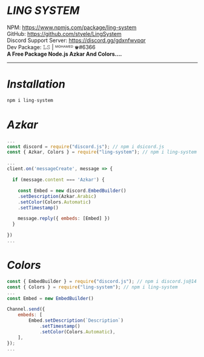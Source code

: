 # **_LING SYSTEM_**

NPM: https://www.npmjs.com/package/ling-system
<br>
GitHub: https://github.com/styele/LingSystem
<br>
Discord Support Server: https://discord.gg/gdxnfwvpqr
<br>
Dev Package: 𝙻𝚂  | ᴹᴼᴴᴬᴹᴱᴰ ♛#6366
<br>
**A Free Package Node.js Azkar And Colors....**
<hr>

# **_Installation_**

```js
npm i ling-system
```

# **_Azkar_**

```js
...
const discord = require("discord.js"); // npm i dsicord.js
const { Azkar, Colors } = require("ling-system"); // npm i ling-system

...
client.on('messageCreate', message => {

  if (message.content === 'Azkar') {

    const Embed = new discord.EmbedBuilder()
    .setDescription(Azkar.Arabic)
    .setColor(Colors.Automatic)
    .setTimestamp()

    message.reply({ embeds: [Embed] })
  }

})
...
```

# **_Colors_**

```js
const { EmbedBuilder } = require("discord.js"); // npm i discord.js@14
const { Colors } = require("ling-system"); // npm i ling-system
...
const Embed = new EmbedBuilder()

Channel.send({
    embeds: [
        Embed.setDescription(`Description`)
            .setTimestamp()
            .setColor(Colors.Automatic),
    ],
});
...
```
